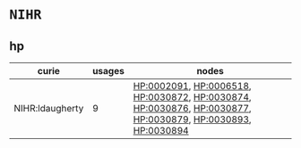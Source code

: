 # `NIHR`

## hp

| curie           |   usages | nodes                                                                                                                                                                                                                                                                                                                                                                                                                                                   |
|-----------------|----------|---------------------------------------------------------------------------------------------------------------------------------------------------------------------------------------------------------------------------------------------------------------------------------------------------------------------------------------------------------------------------------------------------------------------------------------------------------|
| NIHR:ldaugherty |        9 | [HP:0002091](https://bioregistry.io/HP:0002091), [HP:0006518](https://bioregistry.io/HP:0006518), [HP:0030872](https://bioregistry.io/HP:0030872), [HP:0030874](https://bioregistry.io/HP:0030874), [HP:0030876](https://bioregistry.io/HP:0030876), [HP:0030877](https://bioregistry.io/HP:0030877), [HP:0030879](https://bioregistry.io/HP:0030879), [HP:0030893](https://bioregistry.io/HP:0030893), [HP:0030894](https://bioregistry.io/HP:0030894) |

